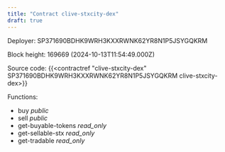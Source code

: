 ```yaml
---
title: "Contract clive-stxcity-dex"
draft: true
---
```

Deployer: SP371690BDHK9WRH3KXXRWNK62YR8N1P5JSYGQKRM


 



Block height: 169669 (2024-10-13T11:54:49.000Z)

Source code: {{<contractref "clive-stxcity-dex" SP371690BDHK9WRH3KXXRWNK62YR8N1P5JSYGQKRM clive-stxcity-dex>}}

Functions:

* buy _public_
* sell _public_
* get-buyable-tokens _read_only_
* get-sellable-stx _read_only_
* get-tradable _read_only_
